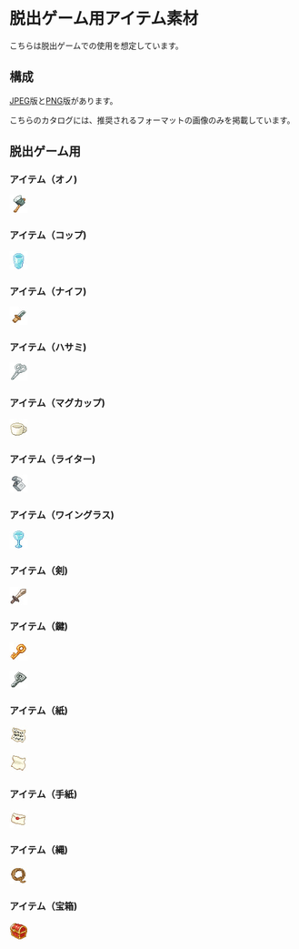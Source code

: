 # 脱出ゲーム用アイテム素材

こちらは脱出ゲームでの使用を想定しています。

## 構成

[JPEG](./jpg)版と[PNG](./png)版があります。

こちらのカタログには、推奨されるフォーマットの画像のみを掲載しています。

## 脱出ゲーム用

### アイテム（オノ)

 ![Alt text](<jpg/アイテム (オノ).jpg>)

 ### アイテム（コップ)

 ![Alt text](<jpg/アイテム (コップ).jpg>)

 ### アイテム（ナイフ)

 ![Alt text](<jpg/アイテム (ナイフ).jpg>)

 ### アイテム（ハサミ)

 ![Alt text](<jpg/アイテム (ハサミ).jpg>)

 ### アイテム（マグカップ)

 ![Alt text](<jpg/アイテム (マグカップ).jpg>)

 ### アイテム（ライター)

 ![Alt text](<jpg/アイテム (ライター).jpg>)

 ### アイテム（ワイングラス)

 ![Alt text](<jpg/アイテム (ワイングラス).jpg>)

 ### アイテム（剣)

 ![Alt text](<jpg/アイテム (剣).jpg>)

 ### アイテム（鍵)

 ![Alt text](<jpg/アイテム (鍵) (1).jpg>)

 ![Alt text](<jpg/アイテム (鍵) (2).jpg>)

 ### アイテム（紙)

 ![Alt text](<jpg/アイテム (紙) (1).jpg>)

 ![Alt text](<jpg/アイテム (紙) (2).jpg>)

  ### アイテム（手紙)

  ![Alt text](<jpg/アイテム (手紙).jpg>)

### アイテム（縄)

   ![Alt text](<jpg/アイテム (縄).jpg>)

### アイテム（宝箱)

![Alt text](<jpg/アイテム (宝箱).jpg>)